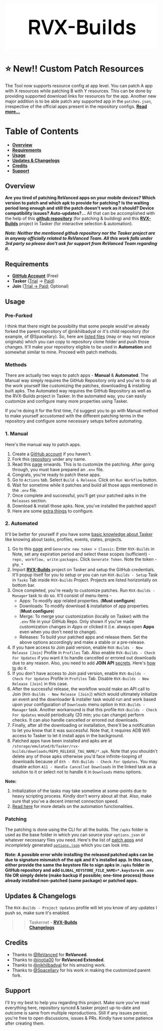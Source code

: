 <picture>
  <source media="(prefers-color-scheme: dark)" srcset="https://raw.githubusercontent.com/IMXEren/rvx-builds/main/auto/profile/logo_big_dark-bg.svg">
  <img alt="rvx-builds_logo" src="https://raw.githubusercontent.com/IMXEren/rvx-builds/main/auto/profile/logo_big_light-bg.svg">
</picture>

# ⭐ New!! Custom Patch Resources

The Tool now supports resource config at app level. You can patch A app with X resources while patching B with Y resources. This can be done by providing supported download links for resources for the app. Another new major addition is to be able patch any supported app in the `patches.json`, irrespective of the official apps present in the repository configs. [**Read more...**](/auto/docs/customize-patches.md)

# Table of Contents

- [**Overview**](#overview)
- [**Requirements**](#requirements)
- [**Usage**](#usage)
- [**Updates & Changelogs**](#updates--changelogs)
- [**Credits**](#credits)
- [**Support**](#support)

## Overview

**Are you tired of patching ReVanced apps on your mobile devices? Which version to patch and which apk to provide for patching? Is the waiting period long enough and still the patch doesn't work as it should? Device compatibility issues? Auto-updates?...** All that can be accomplished with the help of this [**github repository**](https://github.com/IMXEren/rvx-builds) (for patching & building) and this [**RVX-Builds**](https://taskernet.com/shares/?user=AS35m8k0QSchKA1x02SixFIhiL41a828J1qapOYfcEuyL2zSn%2FfJTN5WVSi01o18x6EAFb4%3D&id=Project%3ARVX-Builds) project in Tasker (for interactive selection & automation).

***Note: Neither the mentioned github repository nor the Tasker project are in anyway officially related to ReVanced Team. All this work falls under 3rd party so please don't ask for support from ReVanced Team regarding it.***

## Requirements

- [**GitHub Account**](https://github.com/join) (Free)
- **Tasker** ([Trial](https://tasker.joaoapps.com/download.html) -> [Paid](https://play.google.com/store/apps/details?id=net.dinglisch.android.taskerm))
- **Join** ([Trial -> Paid](https://play.google.com/store/apps/details?id=com.joaomgcd.join); Optional)

## Usage

### Pre-Forked

I think that there might be possibility that some people would've already forked the parent repository of @nikhilbadyal or it's child repository (for example, of @Spacellary). So, here are [listed files](/auto/docs/pre-forked.md) (may or may not replace originals) which you can copy to repository clone folder and push those changes. It'll make your repository eligible to be used in **Automation** and somewhat similar to mine. Proceed with patch methods.

### Methods

There are actually two ways to patch apps - **Manual** & **Automated**. The Manual way simply requires the GitHub Repository only and you've to do all the work yourself like customizing the patches, downloading & installing built apks. The Automated way requires the GitHub Repository as well as the RVX-Builds project in Tasker. In the automated way, you can easily customize and configure many more properties using Tasker.

If you're doing it for the first time, I'd suggest you to go with Manual method to make yourself accustomed with the different patching terms in the repository and configure some necessary setups before automating.

### 1. Manual

Here's the manual way to patch apps.

1. Create a [GitHub account](https://github.com/join) if you haven't.
2. Fork this [repository](https://github.com/IMXEren/rvx-builds) under any name.
3. Read this [page](/auto/docs/customize-patches.md) onwards. This is to customize the patching. After going through, you must have prepared an `.env` file.
4. Congrats, you're ready to patch these apps.
5. Go to `Actions` tab. Select `Build & Release`. Click on `Run Workflow` button.
6. Wait for sometime while it patches and build all those apps mentioned in the `.env` file.
7. Once complete and successful, you'll get your patched apks in the `Releases` section.
8. Download & install those apks. Now, you've installed the patched apps!!
9. Here are some [extra things](/auto/docs/extras.md) to configure.

### 2. Automated

It'll be better for yourself if you have some [basic knowledge about Tasker](https://www.youtube.com/watch?v=EVNUGUv-lIY) like knowing about tasks, profiles, events, states, projects.

1. Go to this [page](https://github.com/settings/tokens) and `Generate new token > Classic`. Enter `RVX-Builds` in Note, set any expiration period and select these scopes (sufficient) - `repo, workflow, write:packages`. Click `Generate Token`. Note the token - `ghp_*`
2. Import [**RVX-Builds**](https://taskernet.com/shares/?user=AS35m8k0QSchKA1x02SixFIhiL41a828J1qapOYfcEuyL2zSn%2FfJTN5WVSi01o18x6EAFb4%3D&id=Project%3ARVX-Builds) project on Tasker and setup the GitHub credentials. It'll popup itself for you to setup or you can run `RVX-Builds - Setup` Task in `Tasks` Tab inside `RVX-Builds` Project. Projects are listed horizontally on bottom bar.
3. Once completed, you're ready to customize patches. Run `RVX-Builds - Manager` task to do so. It'll consist of menu items -
    - Apps: To modify app related properties. (**Must configure**)
    - Downloads: To modify download & installation of app properties. (**Must configure**)
    - Merge: To merge your customization (locally on Tasker) with the `.env` file in your GitHub Repo. Only shown if you've made customization changes in *Apps* or clicked it (i.e. always open **Apps** even when you don't need to change).
    - Releases: To build your patched apps and release them. Set the above options accordingly and make a stable or a pre-release.
4. If you have access to Join paid version, enable `RVX-Builds - New Release [Join]` Profile in `Profiles` Tab. Also enable `RVX-Builds - Check For Updates` if you want it to handle cancelled or errored out downloads due to any reason. Also, you need to add **JOIN API** [secrets](/auto/docs/extras.md#github-secrets). Here's [how to](/auto/docs/extras.md#join-api) do it.
5. If you don't have access to Join paid version, enable `RVX-Builds - Check For Updates` Profile in `Profiles` Tab. Disable `RVX-Builds - New Release [Join]` in this case.
6. After the successful release, the workflow would make an API call to Join (`RVX-Builds - New Release [Join]`) which would ultimately initialize an event and the downloader & installer task would run and work based upon your configuration of `Downloads` menu option in `RVX-Builds - Manager` task. Another workaround is that this profile `RVX-Builds - Check For Updates` would periodically (20 min; you can change) perform checks. It can also handle cancelled or errored out downloads.
7. Finally, after all the downloading or installation, there'll be a notification to let you know that it was successful. Note that, it requires ADB Wifi access to Tasker to let it install apps in the background.
8. Patched apps have been installed and apks are at `/storage/emulated/0/Tasker/rvx-builds/downloads/REPO_RELEASE_TAG_NAME/*.apk`. Note that you shouldn't delete any of those apks otherwise you'd face infinite-looping of downloads because of `6th - RVX-Builds - Check For Updates`. You may disable action `A11 - Handle Cancelled Downloads` in the linked task as a solution to it or select not to handle it in `Downloads` menu options.

**Note:**
   1. Initialization of the tasks may take sometime at some-points due to heavy scripting process. Kindly don't worry about all that. Also, make sure that you've a decent internet connection speed.
   2. [Read here](/auto/docs/tasker-automation.md) for more details on the automation functionalities.

### Patching

The patching is done using the CLI for all the builds. The `/apks` folder is used as the base folder in which you can source your `options.json` or whatever necessary files you need. Here's the list of [patch apps](../../tree/changelogs/auto/apps/README.md) and *incompletely* generated [`options.json`](../../tree/changelogs/auto/apps/options) which you can look into.

**Note: A possible error while installing the released patched apks can be due to signature mismatch of the apk and it's installed app. In this case, either provide the same the keystore file to sign apks in `/apks` folder in GitHub repository and add `GLOBAL_KEYSTORE_FILE_NAME=*.keystore` in `.env` file OR simply delete (make backup if possible; one-time process) those already installed non-patched (same package) or patched apps.**

## Updates & Changelogs

The `RVX-Builds - Project Updates` profile will let you know of any updates I push so, make sure it's enabled.

>> Taskernet - [**RVX-Builds**](https://taskernet.com/shares/?user=AS35m8k0QSchKA1x02SixFIhiL41a828J1qapOYfcEuyL2zSn%2FfJTN5WVSi01o18x6EAFb4%3D&id=Project%3ARVX-Builds)<br>
[**Changelogs**](/auto/updates/CHANGELOG.md)

## Credits

- Thanks to [@ReVanced](https://github.com/revanced) for **ReVanced**.
- Thanks to [@inotia00](https://github.com/inotia00) for **ReVanced Extended**.
- Thanks to [@nikhilbadyal](https://github.com/nikhilbadyal/docker-py-revanced) for his amazing work.
- Thanks to [@Spacellary](https://github.com/Spacellary/ReVanced-Extended-Automated-Builds) for his work in making the customized parent fork.

## Support

I'll try my best to help you regarding this project. Make sure you've read everything here, repository synced & tasker project up-to-date and outcome is same from multiple reproductions. Still if any issues persist, you're free to open discussions, issues & PRs. Kindly have some patience after creating them.
